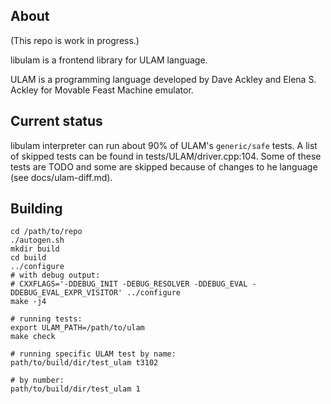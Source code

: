 ## About
(This repo is work in progress.)

libulam is a frontend library for ULAM language.

ULAM is a programming language developed by Dave Ackley and Elena S. Ackley for Movable Feast Machine emulator.

## Current status

libulam interpreter can run about 90% of ULAM's `generic/safe` tests. A list of skipped tests can be found in tests/ULAM/driver.cpp:104. Some of these tests are TODO and some are skipped because of changes to he language (see docs/ulam-diff.md).

## Building

```
cd /path/to/repo
./autogen.sh
mkdir build
cd build
../configure
# with debug output:
# CXXFLAGS='-DDEBUG_INIT -DEBUG_RESOLVER -DDEBUG_EVAL -DDEBUG_EVAL_EXPR_VISITOR' ../configure
make -j4

# running tests:
export ULAM_PATH=/path/to/ulam
make check

# running specific ULAM test by name:
path/to/build/dir/test_ulam t3102

# by number:
path/to/build/dir/test_ulam 1
```
